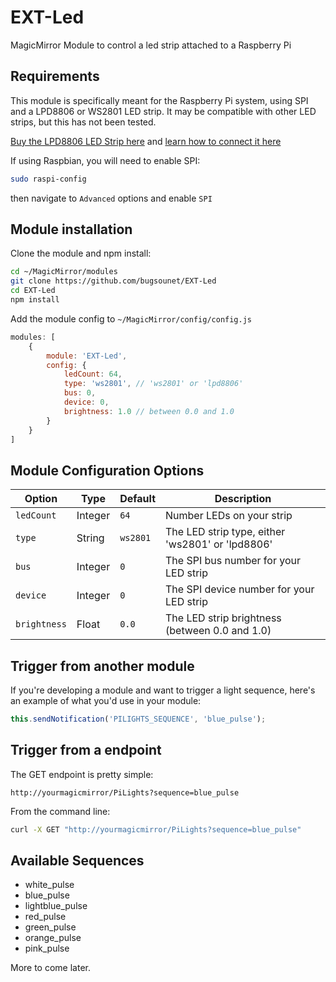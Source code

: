 # EXT-Led
MagicMirror Module to control a led strip attached to a Raspberry Pi


## Requirements

This module is specifically meant for the Raspberry Pi system, using SPI and a LPD8806 or WS2801
LED strip. It may be compatible with other LED strips, but this has not been tested.

[Buy the LPD8806 LED Strip here](https://www.adafruit.com/products/306) and [learn how to connect it here](https://learn.adafruit.com/light-painting-with-raspberry-pi/hardware)

If using Raspbian, you will need to enable SPI:

```bash
sudo raspi-config
```

then navigate to `Advanced` options and enable `SPI`


## Module installation

Clone the module and npm install:

```bash
cd ~/MagicMirror/modules
git clone https://github.com/bugsounet/EXT-Led
cd EXT-Led
npm install
```

Add the module config to `~/MagicMirror/config/config.js`

```javascript
modules: [
    {
        module: 'EXT-Led',
        config: {
            ledCount: 64,
            type: 'ws2801', // 'ws2801' or 'lpd8806'
            bus: 0, 
            device: 0,
            brightness: 1.0 // between 0.0 and 1.0
        }
    }
]
```


## Module Configuration Options

<table width="100%">
    <thead>
        <tr>
            <th>Option</th>
            <th>Type</th>
            <th>Default</th>
            <th width="100%">Description</th>
        </tr>
    <thead>
    <tbody>
        <tr>
            <td><code>ledCount</code></td>
            <td>Integer</td>
            <td><code>64</code></td>
            <td>Number LEDs on your strip</td>
        </tr>
        <tr>
            <td><code>type</code></td>
            <td>String</td>
            <td><code>ws2801</code></td>
            <td>The LED strip type, either 'ws2801' or 'lpd8806'</td>
        </tr>
        <tr>
            <td><code>bus</code></td>
            <td>Integer</td>
            <td><code>0</code></td>
            <td>The SPI bus number for your LED strip</td>
        </tr>
        <tr>
            <td><code>device</code></td>
            <td>Integer</td>
            <td><code>0</code></td>
            <td>The SPI device number for your LED strip</td>
        </tr>
        <tr>
            <td><code>brightness</code></td>
            <td>Float</td>
            <td><code>0.0</code></td>
            <td>The LED strip brightness (between 0.0 and 1.0)</td>
        </tr>
    </tbody>
</table>


## Trigger from another module

If you're developing a module and want to trigger a light sequence, here's an example of
what you'd use in your module:

```javascript
this.sendNotification('PILIGHTS_SEQUENCE', 'blue_pulse');
```

## Trigger from a endpoint

The GET endpoint is pretty simple:

`http://yourmagicmirror/PiLights?sequence=blue_pulse`

From the command line:

```bash
curl -X GET "http://yourmagicmirror/PiLights?sequence=blue_pulse"
```

## Available Sequences

- white_pulse
- blue_pulse
- lightblue_pulse
- red_pulse
- green_pulse
- orange_pulse
- pink_pulse

More to come later.
